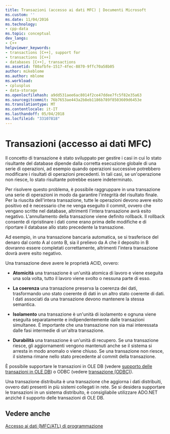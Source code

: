 ```yaml
---
title: Transazioni (accesso ai dati MFC) | Documenti Microsoft
ms.custom: ''
ms.date: 11/04/2016
ms.technology:
- cpp-data
ms.topic: conceptual
dev_langs:
- C++
helpviewer_keywords:
- transactions [C++], support for
- transactions [C++]
- databases [C++], transactions
ms.assetid: f80afbfe-1517-4fec-8870-9ffc70a58b05
author: mikeblome
ms.author: mblome
ms.workload:
- cplusplus
- data-storage
ms.openlocfilehash: a9dd531aee6ac8014f2ce47ddee7fc5f82e35a63
ms.sourcegitcommit: 76b7653ae443a2b8eb1186b789f8503609d6453e
ms.translationtype: MT
ms.contentlocale: it-IT
ms.lasthandoff: 05/04/2018
ms.locfileid: "33107818"
---
```

# <a name="transactions--mfc-data-access"></a>Transazioni (accesso ai dati MFC)
Il concetto di transazione è stato sviluppato per gestire i casi in cui lo stato risultante del database dipende dalla corretta esecuzione globale di una serie di operazioni, ad esempio quando operazioni successive potrebbero modificare i risultati di operazioni precedenti. In tali casi, se un'operazione non riesce, lo stato risultante potrebbe essere indeterminato.  
  
 Per risolvere questo problema, è possibile raggruppare in una transazione una serie di operazioni in modo da garantire l'integrità del risultato finale. Per la riuscita dell'intera transazione, tutte le operazioni devono avere esito positivo ed è necessario che ne venga eseguito il commit, ovvero che vengano scritte nel database, altrimenti l'intera transazione avrà esito negativo. L'annullamento della transazione viene definito rollback. Il rollback consente di ripristinare i dati come erano prima delle modifiche e di riportare il database allo stato precedente la transazione.  
  
 Ad esempio, in una transazione bancaria automatica, se si trasferisce del denaro dal conto A al conto B, sia il prelievo da A che il deposito in B dovranno essere completati correttamente, altrimenti l'intera transazione dovrà avere esito negativo.  
  
 Una transazione deve avere le proprietà ACID, ovvero:  
  
-   **Atomicità** una transazione è un'unità atomica di lavoro e viene eseguita una sola volta, tutto il lavoro viene svolto o nessuna parte di esso.  
  
-   **La coerenza** una transazione preserva la coerenza dei dati, trasformando uno stato coerente di dati in un altro stato coerente di dati. I dati associati da una transazione devono mantenere la stessa semantica.  
  
-   **Isolamento** una transazione è un'unità di isolamento e ognuna viene eseguita separatamente e indipendentemente dalle transazioni simultanee. È importante che una transazione non sia mai interessata dalle fasi intermedie di un'altra transazione.  
  
-   **Durabilità** una transazione è un'unità di recupero. Se una transazione riesce, gli aggiornamenti vengono mantenuti anche se il sistema si arresta in modo anomalo o viene chiuso. Se una transazione non riesce, il sistema rimane nello stato precedente al commit della transazione.  
  
 È possibile supportare le transazioni in OLE DB (vedere [supporto delle transazioni in OLE DB](../data/oledb/supporting-transactions-in-ole-db.md)) o ODBC (vedere [transazione (ODBC)](../data/odbc/transaction-odbc.md)).  
  
 Una transazione distribuita è una transazione che aggiorna i dati distribuiti, ovvero dati presenti in più sistemi collegati in rete. Se si desidera supportare le transazioni in un sistema distribuito, è consigliabile utilizzare ADO.NET anziché il supporto delle transazioni di OLE DB.  
  
## <a name="see-also"></a>Vedere anche  
 [Accesso ai dati (MFC/ATL) di programmazione](../data/data-access-programming-mfc-atl.md)